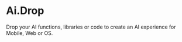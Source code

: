 # Ai.Drop
Drop your AI functions, libraries or code to create an AI experience for Mobile, Web or OS.

